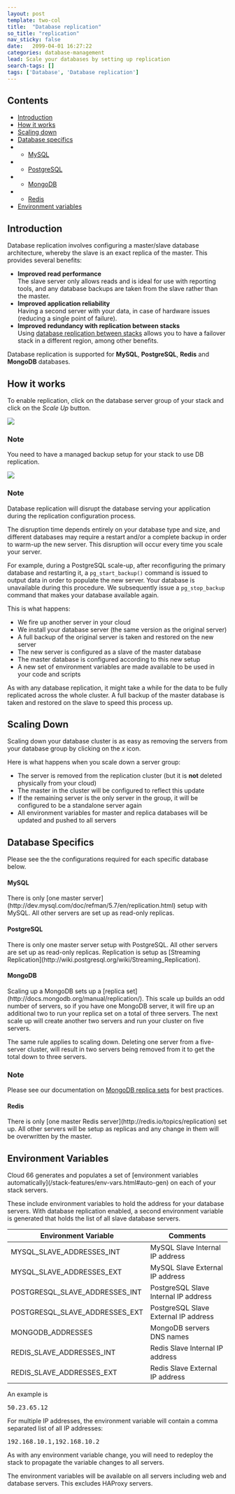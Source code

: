 ```yaml
---
layout: post
template: two-col
title:  "Database replication"
so_title: "replication"
nav_sticky: false
date:   2099-04-01 16:27:22
categories: database-management
lead: Scale your databases by setting up replication
search-tags: []
tags: ['Database', 'Database replication']
---
```


<h2>Contents</h2>
<ul class="page-toc">
	<li>
    	<a href="#intro">Introduction</a>
    </li>
	<li>
		<a href="#how-it-works">How it works</a>
	</li>
	<li>
		<a href="#scaling-down">Scaling down</a>
	</li>
	<li>
		<a href="#specifics">Database specifics</a>
	</li>
	        <li>
                <ul>
                <li><a href="#mysql">MySQL</a></li>
                </ul>
            </li>
            <li>
                <ul>
                <li><a href="#postgresql">PostgreSQL</a></li>
                </ul>
            </li>
            <li>
                <ul>
                <li><a href="#mongodb">MongoDB</a></li>
                </ul>
            </li>
            <li>
                <ul>
                <li><a href="#redis">Redis</a></li>
                </ul>
            </li>
	<li>
		<a href="#env-vars">Environment variables</a>
	</li>
</ul>

<h2 id="intro">Introduction</h2>
Database replication involves configuring a master/slave database architecture, whereby the slave is an exact replica of the master. This provides several benefits:

- <b>Improved read performance</b><br/> The slave server only allows reads and is ideal for use with reporting tools, and any database backups are taken from the slave rather than the master.
- <b>Improved application reliability</b><br/> Having a second server with your data, in case of hardware issues (reducing a single point of failure).
- <b>Improved redundancy with replication between stacks</b><br> Using [database replication between stacks](/stack-features/database-replication-between-stacks.html) allows you to have a failover stack in a different region, among other benefits.

Database replication is supported for **MySQL**, **PostgreSQL**, **Redis** and **MongoDB** databases.

<h2 id="how-it-works">How it works</h2>

To enable replication, click on the database server group of your stack and click on the <i>Scale Up</i> button.

![](http://cdn.cloud66.com/images/help/db_scaleup.png)

<div class="notice">
	<h3>Note</h3>
	<p>You need to have a managed backup setup for your stack to use DB replication.</p>
</div>

![](http://cdn.cloud66.com/images/help/db_scaled.png)

<div class="notice notice-danger">
	<h3>Note</h3>
	<p>Database replication will disrupt the database serving your application during the replication configuration process.</p>
</div>

The disruption time depends entirely on your database type and size, and different databases may require a restart and/or a complete backup in order to warm-up the new server. This disruption will occur every time you scale your server.

For example, during a PostgreSQL scale-up, after reconfiguring the primary database and restarting it, a `pg_start_backup()` command is issued to output data in order to populate the new server. Your database is unavailable during this procedure. We subsequently issue a `pg_stop_backup` command that makes your database available again.

This is what happens:

- We fire up another server in your cloud
- We install your database server (the same version as the original server)
- A full backup of the original server is taken and restored on the new server
- The new server is configured as a slave of the master database
- The master database is configured according to this new setup
- A new set of environment variables are made available to be used in your code and scripts

As with any database replication, it might take a while for the data to be fully replicated across the whole cluster. A full backup of the master database is taken and restored on the slave to speed this process up.

<h2 id="scaling-down">Scaling Down</h2>
Scaling down your database cluster is as easy as removing the servers from your database group by clicking on the <i>x</i> icon.

Here is what happens when you scale down a server group:

- The server is removed from the replication cluster (but it is **not** deleted physically from your cloud)
- The master in the cluster will be configured to reflect this update
- If the remaining server is the only server in the group, it will be configured to be a standalone server again
- All environment variables for master and replica databases will be updated and pushed to all servers

<h2 id="specifics">Database Specifics</h2>
Please see the the configurations required for each specific database below.

<h4 id="mysql">MySQL</h4>
There is only [one master server](http://dev.mysql.com/doc/refman/5.7/en/replication.html) setup with MySQL. All other servers are set up as read-only replicas.

<h4 id="postgresql">PostgreSQL</h4>
There is only one master server setup with PostgreSQL. All other servers are set up as read-only replicas. Replication is setup as [Streaming Replication](http://wiki.postgresql.org/wiki/Streaming_Replication).

<h4 id="mongodb">MongoDB</h4>
Scaling up a MongoDB sets up a [replica set](http://docs.mongodb.org/manual/replication/). This scale up builds an odd number of servers, so if you have one MongoDB server, it will fire up an additional two to run your replica set on a total of three servers. The next scale up will create another two servers and run your cluster on five servers.

The same rule applies to scaling down. Deleting one server from a five-server cluster, will result in two servers being removed from it to get the total down to three servers.

<div class="notice">
	<h3>Note</h3>
	<p>Please see our documentation on <a href="/how-to/mongodb-replica-sets.html">MongoDB replica sets</a> for best practices.</p>
</div>

<h4 id="redis">Redis</h4>
There is only [one master Redis server](http://redis.io/topics/replication) set up. All other servers will be setup as replicas and any change in them will be overwritten by the master.

<h2 id="env-vars">Environment Variables</h2>
Cloud 66 generates and populates a set of [environment variables automatically](/stack-features/env-vars.html#auto-gen) on each of your stack servers.

These include environment variables to hold the address for your database servers. With database replication enabled, a second environment variable is generated that holds the list of all slave database servers.

<table class='table table-bordered table-striped'>
	<thead>
		<tr>
			<th>Environment Variable</th>
			<th>Comments</th>
		</tr>
	</thead>
	<tbody>
		<tr>
			<td>MYSQL_SLAVE_ADDRESSES_INT</td>
			<td>MySQL Slave Internal IP address</td>
		</tr>
		<tr>
			<td>MYSQL_SLAVE_ADDRESSES_EXT</td>
			<td>MySQL Slave External IP address</td>
		</tr>
		<tr>
			<td>POSTGRESQL_SLAVE_ADDRESSES_INT</td>
			<td>PostgreSQL Slave Internal IP address</td>
		</tr>
		<tr>
			<td>POSTGRESQL_SLAVE_ADDRESSES_EXT</td>
			<td>PostgreSQL Slave External IP address</td>
		</tr>
		<tr>
			<td>MONGODB_ADDRESSES</td>
			<td>MongoDB servers DNS names</td>
		</tr>
		<tr>
			<td>REDIS_SLAVE_ADDRESSES_INT</td>
			<td>Redis Slave Internal IP address</td>
		</tr>
		<tr>
			<td>REDIS_SLAVE_ADDRESSES_EXT</td>
			<td>Redis Slave External IP address</td>
		</tr>
	</tbody>
</table>

An example is
<pre class="terminal">
50.23.65.12
</pre>

For multiple IP addresses, the environment variable will contain a comma separated list of all IP addresses:

<pre class="terminal">
192.168.10.1,192.168.10.2
</pre>

As with any environment variable change, you will need to redeploy the stack to propagate the variable changes to all servers.

The environment variables will be available on all servers including web and database servers. This excludes HAProxy servers.
